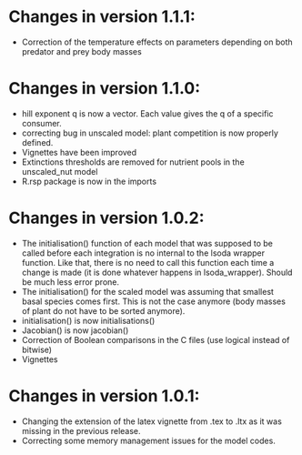 # Changes in version 1.1.1:
  - Correction of the temperature effects on parameters depending on both predator and prey body masses 

# Changes in version 1.1.0:
  - hill exponent q is now a vector. Each value gives the q of a specific consumer.
  - correcting bug in unscaled model: plant competition is now properly defined.
  - Vignettes have been improved
  - Extinctions thresholds are removed for nutrient pools in the unscaled_nut model
  - R.rsp package is now in the imports
  
# Changes in version 1.0.2:
  - The initialisation() function of each model that was supposed to be called before each integration is no internal to the lsoda wrapper function. Like that, there is no need to call this function each time a change is made (it is done whatever happens in lsoda_wrapper). Should be much less error prone.
  - The initialisation() for the scaled model was assuming that smallest basal species comes first. This is not the case anymore (body masses of plant do not have to be sorted anymore).
  - initialisation() is now initialisations()
  - Jacobian() is now jacobian()
  - Correction of Boolean comparisons in the C files (use logical instead of bitwise)
  - Vignettes 

# Changes in version 1.0.1:
  - Changing the extension of the latex vignette from .tex to .ltx as it was missing in the previous release. 
  - Correcting some memory management issues for the model codes.